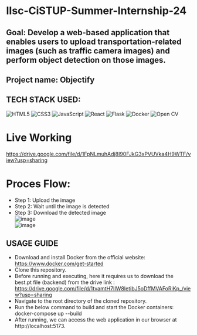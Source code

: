 # IIsc-CiSTUP-Summer-Internship-24
## Goal: Develop a web-based application that enables users to upload transportation-related images (such as traffic camera images) and perform object detection on those images.
## Project name: Objectify
## TECH STACK USED: 

![HTML5](https://img.shields.io/badge/html5-%23E34F26.svg?style=for-the-badge&logo=html5&logoColor=white) 
 ![CSS3](https://img.shields.io/badge/css3-%231572B6.svg?style=for-the-badge&logo=css3&logoColor=white) 	![JavaScript](https://img.shields.io/badge/javascript-%23323330.svg?style=for-the-badge&logo=javascript&logoColor=%23F7DF1E) ![React](https://img.shields.io/badge/react-%2320232a.svg?style=for-the-badge&logo=react&logoColor=%2361DAFA) ![Flask](https://img.shields.io/badge/flask-%23000.svg?style=for-the-badge&logo=flask&logoColor=white) ![Docker](https://img.shields.io/badge/docker-%230db7ed.svg?style=for-the-badge&logo=docker&logoColor=white) ![Open CV](https://img.shields.io/badge/OpenCV-203759?style=for-the-badge&logo=OpenCV&logoColor=EEF37B)
# Live Working
https://drive.google.com/file/d/1FpNLmuhAdj8I90FJkG3xPVUVka4H9WTF/view?usp=sharing
# Proces Flow:
 * Step 1: Upload the image
 * Step 2: Wait until the image is detected
 * Step 3: Download the detected image  <br>
![image](https://github.com/subash-ghub/IIsc---CiSTUP-Summer-Internship-24/assets/104593776/b3dba639-67a9-4f24-99d3-461154a4338e) <br> ![image](https://github.com/subash-ghub/IIsc---CiSTUP-Summer-Internship-24/assets/104593776/c81284a0-e9f9-41bc-9ca8-3d869d872c81)






 
 



## USAGE GUIDE
- Download and install Docker from the official website: https://www.docker.com/get-started
- Clone this repository.
- Before running and executing, here it requires us to download the best.pt file (backend) from the drive link : https://drive.google.com/file/d/1tvamtH7IIW8IetibJ5oDffMVAFoRiKp_/view?usp=sharing
- Navigate to the root directory of the cloned repository.
- Run the below command to build and start the Docker containers: <br>
  docker-compose up --build
- After running, we can access the web application in our browser at http://localhost:5173.
